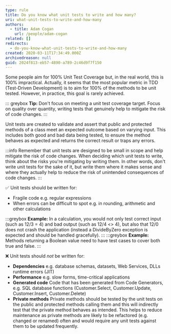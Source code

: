 ```yaml
---
type: rule
title: Do you know what unit tests to write and how many?
uri: what-unit-tests-to-write-and-how-many
authors:
  - title: Adam Cogan
    url: /people/adam-cogan
related: []
redirects:
  - do-you-know-what-unit-tests-to-write-and-how-many
created: 2020-03-11T17:34:49.000Z
archivedreason: null
guid: 2024f813-eb57-4890-a789-2c46d9f7f150
---
```


Some people aim for 100% Unit Test Coverage but, in the real world, this is 100% impractical. Actually, it seems that the most popular metric in TDD (Test-Driven Development) is to aim for 100% of the methods to be unit tested. However, in practice, this goal is rarely achieved. 

::: greybox
**Tip:** Don't focus on meeting a unit test coverage target. Focus on quality over quantity, writing tests that genuinely help to mitigate the risk of code changes.
:::

Unit tests are created to validate and assert that public and protected methods of a class meet an expected outcome based on varying input. This includes both good and bad data being tested, to ensure the method behaves as expected and returns the correct result or traps any errors.

<!--endintro-->

:::info
Remember that unit tests are designed to be small in scope and help mitigate the risk of code changes. When deciding which unit tests to write, think about the risks you're mitigating by writing them. In other words, don't write unit tests for the sake of it, but write them where it makes sense and where they actually help to reduce the risk of unintended consequences of code changes.
:::

✅ Unit tests should be written for:

* Fragile code
e.g. regular expressions
* When errors can be difficult to spot
e.g. in rounding, arithmetic and other calculations

:::greybox
**Example:** In a calculation, you would not only test correct input (such as 12/3 = 4) and bad output (such as 12/4 &lt;&gt; 4), but also that 12/0 does not crash the application (instead a DivideByZero exception is expected and should be handled gracefully).
:::
:::greybox
**Example:** Methods returning a Boolean value need to have test cases to cover both true and false.
:::

❌ Unit tests should *not* be written for:

* **Dependencies**
e.g. database schemas, datasets, Web Services, DLLs runtime errors (JIT)
* **Performance**
e.g. slow forms, time-critical applications
* **Generated code**
Code that has been generated from Code Generators, e.g. SQL database functions (Customer.Select, Customer.Update, Customer.Insert, Customer.Delete)
* **Private methods**
Private methods should be tested by the unit tests on the public and protected methods calling them and this will indirectly test that the private method behaves as intended. This helps to reduce maintenance as private methods are likely to be refactored (e.g. changed or renamed) often and would require any unit tests against them to be updated frequently.
